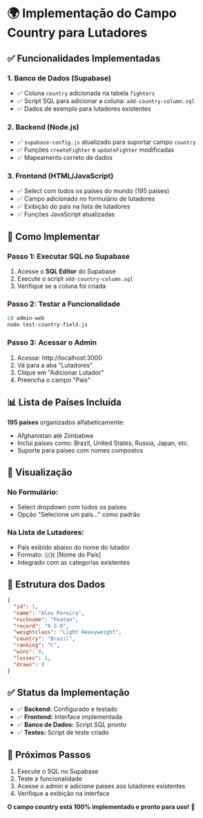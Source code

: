 # 🌍 Implementação do Campo Country para Lutadores

## ✅ Funcionalidades Implementadas

### 1. **Banco de Dados (Supabase)**
- ✅ Coluna `country` adicionada na tabela `fighters`
- ✅ Script SQL para adicionar a coluna: `add-country-column.sql`
- ✅ Dados de exemplo para lutadores existentes

### 2. **Backend (Node.js)**
- ✅ `supabase-config.js` atualizado para suportar campo `country`
- ✅ Funções `createFighter` e `updateFighter` modificadas
- ✅ Mapeamento correto de dados

### 3. **Frontend (HTML/JavaScript)**
- ✅ Select com todos os países do mundo (195 países)
- ✅ Campo adicionado no formulário de lutadores
- ✅ Exibição do país na lista de lutadores
- ✅ Funções JavaScript atualizadas

## 🚀 Como Implementar

### Passo 1: Executar SQL no Supabase
1. Acesse o **SQL Editor** do Supabase
2. Execute o script `add-country-column.sql`
3. Verifique se a coluna foi criada

### Passo 2: Testar a Funcionalidade
```bash
cd admin-web
node test-country-field.js
```

### Passo 3: Acessar o Admin
1. Acesse: http://localhost:3000
2. Vá para a aba "Lutadores"
3. Clique em "Adicionar Lutador"
4. Preencha o campo "País"

## 📊 Lista de Países Incluída

**195 países** organizados alfabeticamente:
- Afghanistan até Zimbabwe
- Inclui países como: Brazil, United States, Russia, Japan, etc.
- Suporte para países com nomes compostos

## 🎨 Visualização

### No Formulário:
- Select dropdown com todos os países
- Opção "Selecione um país..." como padrão

### Na Lista de Lutadores:
- País exibido abaixo do nome do lutador
- Formato: 🇺🇳 [Nome do País]
- Integrado com as categorias existentes

## 🔧 Estrutura dos Dados

```json
{
  "id": 1,
  "name": "Alex Pereira",
  "nickname": "Poatan",
  "record": "9-2-0",
  "weightclass": "Light Heavyweight",
  "country": "Brazil",
  "ranking": "C",
  "wins": 9,
  "losses": 2,
  "draws": 0
}
```

## ✅ Status da Implementação

- ✅ **Backend:** Configurado e testado
- ✅ **Frontend:** Interface implementada
- ✅ **Banco de Dados:** Script SQL pronto
- ✅ **Testes:** Script de teste criado

## 🎯 Próximos Passos

1. Execute o SQL no Supabase
2. Teste a funcionalidade
3. Acesse o admin e adicione países aos lutadores existentes
4. Verifique a exibição na interface

**O campo country está 100% implementado e pronto para uso!** 🚀 